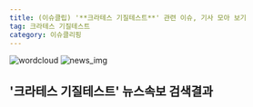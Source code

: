 ```yaml
---
title: (이슈클립) '**크라테스 기질테스트**' 관련 이슈, 기사 모아 보기
tag: 크라테스 기질테스트
category: 이슈클리핑
---
```

![wordcloud](https://s3.ap-northeast-2.amazonaws.com/lyrics101-wordcloud/2018-09-30-1538319186.png)
![news_img](https://user-images.githubusercontent.com/42597476/44507050-1206f400-a6e4-11e8-8d98-7ffbfebb353f.png)
## **'**크라테스 기질테스트**'** 뉴스속보 검색결과

